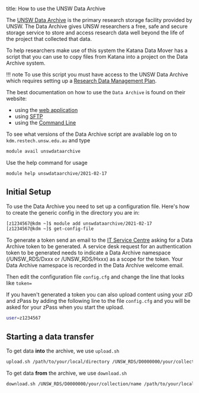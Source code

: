 title: How to use the UNSW Data Archive

The [UNSW Data Archive](http://www.dataarchive.unsw.edu.au/) is the primary research storage facility provided by UNSW. The Data Archive gives UNSW researchers a free, safe and secure storage service to store and access research data well beyond the life of the project that collected that data.

To help researchers make use of this system the Katana Data Mover has a script that you can use to copy files from Katana into a project on the Data Archive system.

!!! note
    To use this script you must have access to the UNSW Data Archive which requires setting up a [Research Data Management Plan](https://research.unsw.edu.au/research-data-management-unsw).

The best documentation on how to use the `Data Archive` is found on their website:

- using the [web application](http://www.dataarchive.unsw.edu.au/help/web-application-guide)
- using [SFTP](http://www.dataarchive.unsw.edu.au/help/sftp-client-guide)
- using the [Command Line](http://www.dataarchive.unsw.edu.au/help/command-line-script-guide)

To see what versions of the Data Archive script are available log on to `kdm.restech.unsw.edu.au` and type

``` bash
module avail unswdataarchive
```

Use the help command for usage

``` bash
module help unswdataarchive/2021-02-17
```

## Initial Setup

To use the Data Archive you need to set up a configuration file. Here's how to create the generic config in the directory you are in:

``` bash
[z1234567@kdm ~]$ module add unswdataarchive/2021-02-17
[z1234567@kdm ~]$ get-config-file
```

To generate a token send an email to the [IT Service Centre](mailto:ITServiceCentre@unsw.edu.au) asking for a Data Archive token to be generated. A service desk request for an authentication token to be generated needs to indicate a Data Archive namespace (/UNSW_RDS/Dxxx or /UNSW_RDS/Hxxx) as a scope for the token. Your Data Archive namespace is recorded in the Data Archive welcome email.

Then edit the configuration file `config.cfg` and change the line that looks like `token=`

If you haven't generated a token you can also upload content using your zID and zPass by adding the following line to the file `config.cfg` and you will be asked for your zPass when you start the upload.

``` bash
user=z1234567
```

## Starting a data transfer

To get data **into** the archive, we use `upload.sh`

``` bash
upload.sh /path/to/your/local/directory /UNSW_RDS/D0000000/your/collection/name
```

To get data **from** the archive, we use `download.sh`

``` bash
download.sh /UNSW_RDS/D0000000/your/collection/name /path/to/your/local/directory
```
